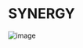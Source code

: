 # SYNERGY
![image](https://github.com/user-attachments/assets/d2c287d4-d7b1-4a86-bb41-460eb7cba8ef)
